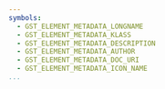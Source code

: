 ```yaml
---
symbols:
  - GST_ELEMENT_METADATA_LONGNAME
  - GST_ELEMENT_METADATA_KLASS
  - GST_ELEMENT_METADATA_DESCRIPTION
  - GST_ELEMENT_METADATA_AUTHOR
  - GST_ELEMENT_METADATA_DOC_URI
  - GST_ELEMENT_METADATA_ICON_NAME
...
```


